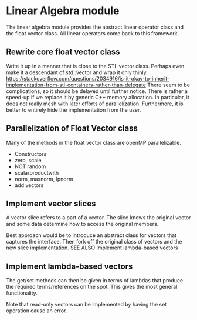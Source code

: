 
# Linear Algebra module

The linear algebra module provides the abstract linear operator class
and the float vector class. All linear operators come back to this framework.


    
    
## Rewrite core float vector class 
      
Write it up in a manner that is close to the STL vector class.
Perhaps even make it a descendant of std::vector<Float> and wrap it only thinly.
https://stackoverflow.com/questions/2034916/is-it-okay-to-inherit-implementation-from-stl-containers-rather-than-delegate
There seem to be complications, so it should be delayed until further notice.
There is rather a speed-up if we replace it by generic C++ memory allocation.
In particular, it does not really mesh with later efforts of parallelization. 
Furthermore, it is better to entirely hide the implementation from the user.
      
    
## Parallelization of Float Vector class
      
Many of the methods in the float vector class are openMP parallelizable. 
- Constructors
- zero, scale
- NOT random
- scalarproductwith
- norm, maxnorm, lpnorm
- add vectors 

      
##  Implement vector slices 
      
A vector slice refers to a part of a vector.
The slice knows the original vector and 
some data determine how to access the original members.

Best approach would be to introduce an abstract class
for vectors that captures the interface. 
Then fork off the original class of vectors 
and the new slice implementation. 
SEE ALSO Implement lambda-based vectors
      
      
##  Implement lambda-based vectors 
      
The get/set methods can then be given in terms 
of lambdas that produce the required terms/references 
on the spot. This gives the most general functionality.

Note that read-only vectors can be implemented 
by having the set operation cause an error.
      
    
    
    
    
    
    
    
    
    
    
